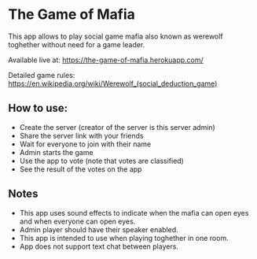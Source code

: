 # The Game of Mafia

This app allows to play social game mafia also known as werewolf toghether without need for a game leader.

Available live at: https://the-game-of-mafia.herokuapp.com/

Detailed game rules: https://en.wikipedia.org/wiki/Werewolf_(social_deduction_game)


## How to use:
- Create the server (creator of the server is this server admin)
- Share the server link with your friends
- Wait for everyone to join with their name
- Admin starts the game
- Use the app to vote (note that votes are classified)
- See the result of the votes on the app

## Notes
- This app uses sound effects to indicate when the mafia can open eyes and when everyone can open eyes.
- Admin player should have their speaker enabled.
- This app is intended to use when playing toghether in one room. 
- App does not support text chat between players.
